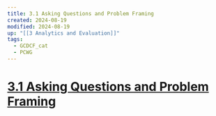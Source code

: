 ```yaml
---
title: 3.1 Asking Questions and Problem Framing
created: 2024-08-19
modified: 2024-08-19
up: "[[3 Analytics and Evaluation]]"
tags:
  - GCDCF_cat
  - PCWG
---
```

# [3.1 Asking Questions and Problem Framing](3.1%20Asking%20Questions%20and%20Problem%20Framing.md)
